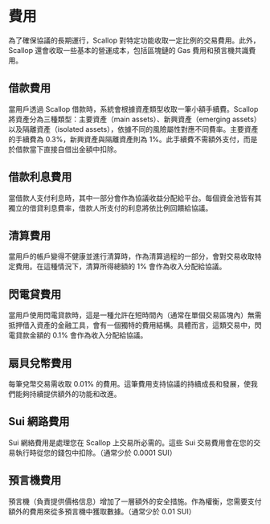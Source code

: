 # 費用

為了確保協議的長期運行，Scallop 對特定功能收取一定比例的交易費用。此外，Scallop 還會收取一些基本的營運成本，包括區塊鏈的 Gas 費用和預言機共識費用。

## 借款費用

當用戶透過 Scallop 借款時，系統會根據資產類型收取一筆小額手續費。Scallop 將資產分為三種類型：主要資產（main assets）、新興資產（emerging assets）以及隔離資產（isolated assets），依據不同的風險屬性對應不同費率。主要資產的手續費為 0.3%，新興資產與隔離資產則為 1%。此手續費不需額外支付，而是於借款當下直接自借出金額中扣除。

## 借款利息費用

當借款人支付利息時，其中一部分會作為協議收益分配給平台。每個資金池皆有其獨立的借貸利息費率，借款人所支付的利息將依比例回饋給協議。

## 清算費用

當用戶的帳戶變得不健康並進行清算時，作為清算過程的一部分，會對交易收取特定費用。在這種情況下，清算所得總額的 1% 會作為收入分配給協議。

## 閃電貸費用

當用戶使用閃電貸款時，這是一種允許在短時間內（通常在單個交易區塊內）無需抵押借入資產的金融工具，會有一個獨特的費用結構。具體而言，這類交易中，閃電貸款金額的 0.1% 會作為收入分配給協議。

## 扇貝兌幣費用

每筆兌幣交易需收取 0.01% 的費用。這筆費用支持協議的持續成長和發展，使我們能夠持續提供額外的功能和改進。

## Sui 網路費用

Sui 網絡費用是處理您在 Scallop 上交易所必需的。這些 Sui 交易費用會在您的交易執行時從您的錢包中扣除。（通常少於 0.0001 SUI）

## 預言機費用

預言機（負責提供價格信息）增加了一層額外的安全措施。作為權衡，您需要支付額外的費用來從多預言機中獲取數據。（通常少於 0.01 SUI）
